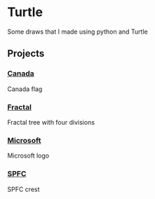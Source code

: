 # Turtle
Some draws that I made using python and Turtle

## Projects

### [Canada](https://github.com/Cleporto/Python/blob/master/Projects/Turtle/Canada.py)
Canada flag

### [Fractal](https://github.com/Cleporto/Python/blob/master/Projects/Turtle/Fractal.py)
Fractal tree with four divisions

### [Microsoft](https://github.com/Cleporto/Python/blob/master/Projects/Turtle/Microsoft.py)
Microsoft logo

### [SPFC](https://github.com/Cleporto/Python/blob/master/Projects/Turtle/SPFC.py)
SPFC crest
